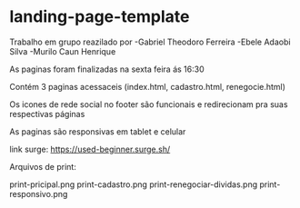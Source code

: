 # landing-page-template

Trabalho em grupo reazilado por
-Gabriel Theodoro Ferreira
-Ebele Adaobi Silva
-Murilo Caun Henrique

As paginas foram finalizadas na sexta feira ás 16:30

Contém 3 paginas acessaceis (index.html, cadastro.html, renegocie.html)

Os icones de rede social no footer são funcionais e redirecionam pra suas respectivas páginas

As paginas são responsivas em tablet e celular

link surge: https://used-beginner.surge.sh/

Arquivos de print:

print-pricipal.png
print-cadastro.png
print-renegociar-dividas.png
print-responsivo.png